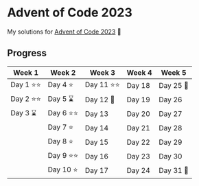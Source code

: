 # Advent of Code 2023
My solutions for [Advent of Code 2023](https://adventofcode.com/2023/about) :cowboy_hat_face: 	

## Progress

| Week 1             | Week 2              | Week 3              | Week 4              | Week 5              | 
| ------------------ | ------------------- | ------------------- | ------------------- | ------------------- |
| Day 1 :star::star: | Day 4 :star:        | Day 11 :star::star: | Day 18              | Day 25 :christmas_tree: |
| Day 2 :star::star: | Day 5 :hourglass:   | Day 12 :date:       | Day 19              | Day 26              |
| Day 3 :hourglass:  | Day 6 :star::star:  | Day 13              | Day 20              | Day 27              |
|                    | Day 7 :star:        | Day 14              | Day 21              | Day 28              |
|                    | Day 8 :star:        | Day 15              | Day 22              | Day 29              |
|                    | Day 9 :star::star:  | Day 16              | Day 23              | Day 30              |
|                    | Day 10 :star:       | Day 17              | Day 24              | Day 31 :confetti_ball: 
